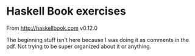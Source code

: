# Haskell Book exercises

From http://haskellbook.com v0.12.0

The beginning stuff isn't here because I was doing it as comments in the pdf. Not trying to be super organized about it or anything.